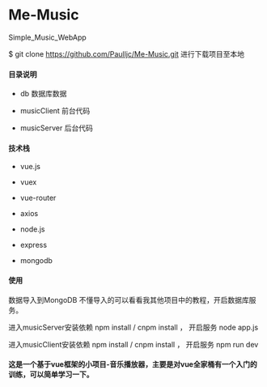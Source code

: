 # Me-Music
Simple_Music_WebApp

$ git clone https://github.com/Paulljc/Me-Music.git 进行下载项目至本地

#### 目录说明

- db 数据库数据  

- musicClient 前台代码  

- musicServer 后台代码

#### 技术栈

- vue.js 

- vuex

- vue-router

- axios

- node.js

- express

- mongodb

#### 使用

数据导入到MongoDB 不懂导入的可以看看我其他项目中的教程，开启数据库服务。

进入musicServer安装依赖 npm install / cnpm install ， 开启服务 node app.js

进入musicClient安装依赖 npm install / cnpm install ， 开启服务 npm run dev

#### 这是一个基于vue框架的小项目-音乐播放器，主要是对vue全家桶有一个入门的训练，可以简单学习一下。
